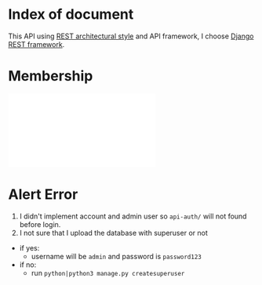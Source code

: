 # Index of document
This API using [REST architectural style](REST-description.md) and API framework, I choose [Django REST framework](http://www.django-rest-framework.org). 

# Membership
![test](REST-description.md)

# Alert Error
1. I didn't implement account and admin user so `api-auth/` will not found before login.
2. I not sure that I upload the database with superuser or not
  - if yes:
    - username will be `admin` and password is `password123`
  - if no:
    - run `python|python3 manage.py createsuperuser`
